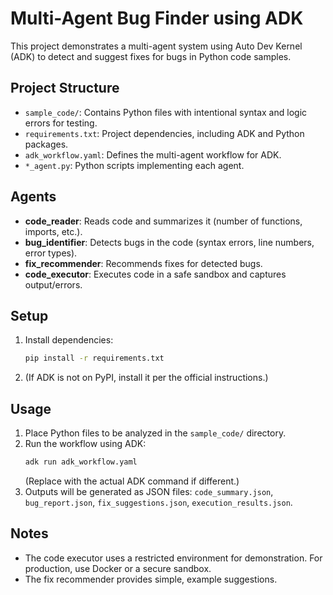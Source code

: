 # Multi-Agent Bug Finder using ADK

This project demonstrates a multi-agent system using Auto Dev Kernel (ADK) to detect and suggest fixes for bugs in Python code samples.

## Project Structure
- `sample_code/`: Contains Python files with intentional syntax and logic errors for testing.
- `requirements.txt`: Project dependencies, including ADK and Python packages.
- `adk_workflow.yaml`: Defines the multi-agent workflow for ADK.
- `*_agent.py`: Python scripts implementing each agent.

## Agents
- **code_reader**: Reads code and summarizes it (number of functions, imports, etc.).
- **bug_identifier**: Detects bugs in the code (syntax errors, line numbers, error types).
- **fix_recommender**: Recommends fixes for detected bugs.
- **code_executor**: Executes code in a safe sandbox and captures output/errors.

## Setup
1. Install dependencies:
   ```bash
   pip install -r requirements.txt
   ```
2. (If ADK is not on PyPI, install it per the official instructions.)

## Usage
1. Place Python files to be analyzed in the `sample_code/` directory.
2. Run the workflow using ADK:
   ```bash
   adk run adk_workflow.yaml
   ```
   (Replace with the actual ADK command if different.)
3. Outputs will be generated as JSON files: `code_summary.json`, `bug_report.json`, `fix_suggestions.json`, `execution_results.json`.

## Notes
- The code executor uses a restricted environment for demonstration. For production, use Docker or a secure sandbox.
- The fix recommender provides simple, example suggestions. 